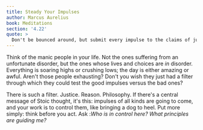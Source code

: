```yaml
---
title: Steady Your Impulses
author: Marcus Aurelius
book: Meditations
section: '4.22'
quote: >
  Don't be bounced around, but submit every impulse to the claims of justice, and protect your clear conviction in every appearance.
---
```


Think of the manic people in your life. Not the ones suffering from an unfortunate disorder, but the ones whose lives and choices are _in_ disorder. Everything is soaring highs or crushing lows; the day is either amazing or awful. Aren't those people exhausting? Don't you wish they just had a filter through which they could test the good impulses versus the bad ones?

There is such a filter. Justice. Reason. Philosophy. If there's a central message of Stoic thought, it's this: impulses of all kinds are going to come, and your work is to control them, like bringing a dog to heel. Put more simply: think before you act. Ask :_Who is in control here? What principles are guiding me?_
